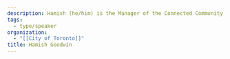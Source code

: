 ```yaml
---
description: Hamish (he/him) is the Manager of the Connected Community team. He is a Registered Professional Planner with expertise in public policy at the intersection of Intelligent Communities, Urban Planning, and Municipal Regulation.
tags:
  - type/speaker
organization:
  - "[[City of Toronto]]"
title: Hamish Goodwin
---
```

